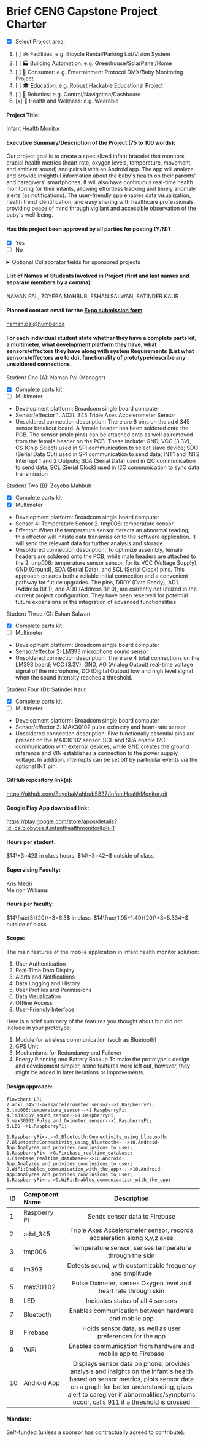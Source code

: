 # Brief CENG Capstone Project Charter
-  [x] Select Project area:
1. [ ] :bike: Facilities: e.g. Bicycle Rental/Parking Lot/Vision System
2. [ ] :factory: Building Automation: e.g. Greenhouse/SolarPanel/Home
3. [ ] :movie_camera: Consumer: e.g. Entertainment Protocol DMX/Baby Monitoring Project
4. [ ] :mortar_board: Education: e.g. Robust Hackable Educational Project
5. [ ] :robot: Robotics: e.g. Control/Navigation/Dashboard
6. [x] :ski: Health and Wellness: e.g. Wearable
####  Project Title: 
Infant Health Monitor

####  Executive Summary/Description of the Project (75 to 100 words): 
Our project goal is to create a specialized infant bracelet that monitors crucial health metrics (heart rate, oxygen levels, temperature, movement, and ambient sound) and pairs it with an Android app. The app will analyze and provide insightful information about the baby's health on their parents' and caregivers' smartphones. It will also have continuous real-time health monitoring for their infants, allowing effortless tracking and timely anomaly alerts (as notifications). The user-friendly app enables data visualization, health trend identification, and easy sharing with healthcare professionals, providing peace of mind through vigilant and accessible observation of the baby's well-being.

####  Has this project been approved by all parties for posting (Y/N)?
-  [x] Yes
-  [ ] No
<details><summary>Optional Collaborator fields for sponsored projects</summary>

#### Sponsoring Industry and Personnel: 
#### Hours contributed: 
#### Number of full-time employees, year established, private or not-for-profit: 
#### Value of equipment or access to equipment provided: 
#### FAST contribution: 
</details>

####  List of Names of Students Involved in Project (first and last names and separate members by a comma):
NAMAN PAL, ZOYEBA MAHBUB, ESHAN SALWAN, SATINDER KAUR

####  Planned contact email for the [Expo submission form](https://appliedtechnology.humber.ca/shows/past-shows/advanced-manufacturing-projects/advanced-manufacturing-student-submission-form.html)

naman.pal@humber.ca

####  For each individual student state whether they have a complete parts kit, a multimeter, what development platform they have, what sensors/effectors they have along with system Requirements (List what sensors/effectors are to do), functionality of prototype/describe any unsoldered connections.
Student One (A): Naman Pal (Manager)
- [x] Complete parts kit
- [ ] Multimeter
- Development platform: Broadcom single board computer
- Sensor/effector 1: ADXL 345 Triple Axes Accelerometer Sensor
- Unsoldered connection description: There are 8 pins on the adxl 345 sensor breakout board. A female header has been soldered onto the PCB. The sensor (male pins) can be attached onto as well as removed from the female header on the PCB. These include: GND, VCC	(3.3V), CS	(Chip Select) used in SPI communication to select slave device; SDO (Serial Data Out) used in SPI communication to send data; INT1 and INT2 Interrupt 1 and 2 Outputs; SDA (Serial Data) used in I2C communication to send data; SCL (Serial Clock) used in I2C communication to sync data transmission  

Student Two (B): Zoyeba Mahbub
- [x] Complete parts kit
- [x] Multimeter
- Development platform: Broadcom single board computer
- Sensor 4: Temperature Sensor 2. tmp006: temperature sensor
- Effector: When the temperature sensor detects an abnormal reading, this effector will initiate data transmission to the software application. It will send the relevant data for further analysis and storage.
- Unsoldered connection description: To optimize assembly, female headers are soldered onto the PCB, while male headers are attached to the 2. tmp006: temperature sensor sensor, for its VCC (Voltage Supply), GND (Ground), SDA (Serial Data), and SCL (Serial Clock) pins. This approach ensures both a reliable initial connection and a convenient pathway for future upgrades. The pins, DRDY (Data Ready), AD1 (Address Bit 1), and AD0 (Address Bit 0), are currently not utilized in the current project configuration. They have been reserved for potential future expansions or the integration of advanced functionalities. 

Student Three (C): Eshan Salwan
- [x] Complete parts kit
- [ ] Multimeter
- Development platform: Broadcom single board computer
- Sensor/effector 2: LM393 microphone sound sensor
- Unsoldered connection description:  There are 4 total connections on the LM393 board; VCC (3.3V), GND, AO (Analog Output) real-time voltage signal of the microphone, DO (Digital Output) low and high level signal when the sound intensity reaches a threshold.

Student Four (D): Satinder Kaur
- [x] Complete parts kit
- [ ] Multimeter
- Development platform: Broadcom single board computer
- Sensor/effector 3: MAX30102 pulse oximetry and heart-rate sensor
- Unsoldered connection description:  Five functionally essential pins are present on the MAX30102 sensor. SCL and SDA enable I2C communication with external devices, while GND creates the ground reference and VIN establishes a connection to the power supply voltage. In addition, interrupts can be set off by particular events via the optional INT pin. 

####  GitHub repository link(s):
https://github.com/ZoyebaMahbub5837/InfantHealthMonitor.git

####  Google Play App download link:
https://play.google.com/store/apps/details?id=ca.biobytes.it.infanthealthmonitor&pli=1

#### Hours per student:
$14\*3=42$ in class hours, $14\*3=42+$ outside of class.

#### Supervising Faculty: 
Kris Medri   
Meirion Williams

####  Hours per faculty: 
$14\frac{3}{20}\*3=6.3$ in class, $14\frac{1.05+1.49}{20}\*3=5.334+$ outside of class.

####  Scope:
The main features of the mobile application in infant health monitor solution:

1. User Authentication
2. Real-Time Data Display
3. Alerts and Notifications
4. Data Logging and History
5. User Profiles and Permissions
6. Data Visualization
7. Offline Access
8. User-Friendly Interface

Here is a brief summary of the features you thought about but did not include in your prototype:

1. Module for wireless communication (such as Bluetooth)
2. GPS Unit
3. Mechanisms for Redundancy and Failover
4. Energy Planning and Battery Backup
To make the prototype's design and development simpler, some features were left out, however, they might be added in later iterations or improvements.


####  Design approach:
```mermaid
flowchart LR;
2.adxl_345:3-axesaccelerometer_sensor-->1.RaspberryPi;
3.tmp006:temperature_sensor-->1.RaspberryPi;
4.lm393:5V_sound_sensor-->1.RaspberryPi;
5.max30102:Pulse_and_Oximeter_sensor-->1.RaspberryPi;
6.LED-->1.RaspberryPi;

1.RaspberryPi<-.->7.Bluetooth:Connectivity_using_bluetooth;
7.Bluetooth:Connectivity_using_bluetooth<-.->10.Android-App:Analyzes_and_provides_conclusions_to_user;
1.RaspberryPi<-->8.Firebase_realtime_database;
8.Firebase_realtime_database<-->10.Android-App:Analyzes_and_provides_conclusions_to_user;
9.WiFi:Enables_communication_with_the_app<-.->10.Android-App:Analyzes_and_provides_conclusions_to_user;
1.RaspberryPi<-.->9.WiFi:Enables_communication_with_the_app;

```

| ID | Component Name    | Description      |
|:---|:----------------  | :---------------:| 
| 1  | Raspberry Pi      | Sends sensor data to Firebase |
| 2  | adxl_345          | Triple Axes Accelerometer sensor, records acceleration along x,y,z axes |
| 3  | tmp006            | Temperature sensor, senses temperature through the skin |
| 4  | lm393             | Detects sound, with customizable frequency and amplitude|
| 5  | max30102          | Pulse Oximeter, senses Oxygen level and heart rate through skin |
| 6  | LED               | Indicates status of all 4 sensors |
| 7  | Bluetooth         | Enables communication between hardware and mobile app|
| 8  | Firebase          | Holds sensor data, as well as user preferences for the app|
| 9  | WiFi              | Enables communication from hardware and mobile app to Firebase |
| 10 | Android App       | Displays sensor data on phone, provides analysis and insights on the infant's health based on sensor metrics, plots sensor data on a graph for better understanding, gives alert to caregiver if abnormalities/symptoms occur, calls 911 if a threshold is crossed|



####  Mandate: 
Self-funded (unless a sponsor has contractually agreed to contribute).
